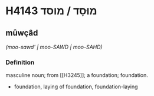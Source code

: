 # H4143 מוּסָד / מוסד

## mûwçâd

_(moo-sawd' | moo-SAWD | moo-SAHD)_

### Definition

masculine noun; from [[H3245]]; a foundation; foundation.

- foundation, laying of foundation, foundation-laying

